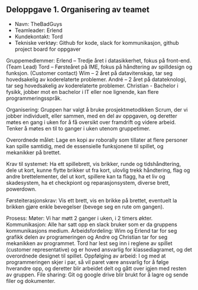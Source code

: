 ﻿## Deloppgave 1. Organisering av teamet 
-	Navn: TheBadGuys
-	Teamleader: Erlend
-	Kundekontakt: Tord
-	Tekniske verktøy: Github for kode, slack for kommunikasjon, github project board for oppgaver

Gruppemedlemmer:
Erlend – Tredje året i datasikkerhet, fokus på front-end. (Team Lead)
Tord – Førsteåret på IME, fokus på håndtering av spilldesign og funksjon. (Customer contact)
Wim – 2 året på datavitenskap, tar seg hovedsakelig av koderelaterte problemer.
André – 2 året på datateknologi, tar seg hovedsakelig av koderelaterte problemer.
Christian - Bachelor i fysikk, jobber mot en bachelor i IT eller noe lignende, kan flere programmeringsspråk.

Organisering: Gruppen har valgt å bruke prosjektmetodikken Scrum, der vi jobber individuelt, eller sammen, med en del av oppgaven,
og deretter møtes en gang i uken for å få oversikt over framdrift og videre arbeid. Tenker å møtes en til to ganger i uken 
utenom gruppetimer.

Overordnede målet: Lage en kopi av roborally som tillater at flere personer kan spille samtidig, med de essensielle funksjonene 
til spillet, og mekanikker på brettet.

Krav til systemet: Ha ett spillebrett, vis brikker, runde og tidshåndtering, dele ut kort, kunne flytte brikker ut fra kort, 
ulovlig trekk håndtering, flag og andre brettelementer, del ut kort, spillere kan ta flagg, ha et liv og skadesystem, ha et 
checkpiont og reparasjonsystem, diverse brett, powerdown. 

Førsteiterasjonskrav: Vis ett brett, vis en brikke på brettet, eventuelt la brikken gjøre 
enkle bevegelser (bevege seg en rute om gangen).

Prosess:
    Møter: Vi har møtt 2 ganger i uken, i 2 timers økter.
    Kommunikasjon: Alle har satt opp en slack bruker som er da gruppens kommunikasjons medium.
    Arbeidsfordeling: Wim og Erlend tar for seg grafikk delen av programeringen og Andre og Christian tar for seg mekanikken
    av programmet. Tord har lest seg inn i reglene av spillet (customer representative) og er hoved ansvarlig for klassediagramet,
     og det overordnede designet til spillet.
    Oppfølging av arbeid: I og med at programmeringen skjer i par, så vil paret være ansvarlig for å følge hverandre opp, 
    og deretter blir arbeidet delt og gått over igjen med resten av gruppen.
    File sharing: Git og google drive blir brukt for å lagre og sende filer og dokumenter.




